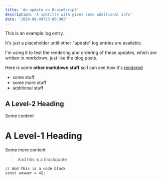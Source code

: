```yaml
---
title: 'An update on BrainScript'
description: 'A subtitle with gives some additional info'
date: '2020-09-09T23:00:00Z'
---
```


This is an example log entry.

It's just a placeholder until other "update" log entries are available.

I'm using it to test the rendering and ordering of these updates, which are written in _markdown_, just like the blog posts.

Here is some **other markdown stuff** so I can see how it's [rendered](https://www.google.com)
- some stuff
- some more stuff
- additional stuff

## A Level-2 Heading

Some content

# A Level-1 Heading

Some more content

> And this is a blockquote

```
// And this is a code block
const answer = 42;
```